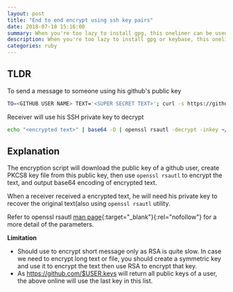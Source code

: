 ```yaml
---
layout: post
title: "End to end encrypt using ssh key pairs"
date: 2018-07-18 15:16:00
summary: When you're too lazy to install gpg, this oneliner can be used to encrypt/decrypt a message with ssh keypair
description: When you're too lazy to install gpg or keybase, this oneliner can be used to encrypt/decrypt a message with ssh keypair
categories: ruby
---
```


## TLDR

To send a message to someone using his github's public key

~~~ bash
TO=<GITHUB USER NAME> TEXT='<SUPER SECRET TEXT>'; curl -s https://github.com/$TO.keys | ssh-keygen -f /dev/stdin  -e -m PKCS8 > $TO.pem.pub; echo $TEXT | openssl rsautl -inkey $TO.pem.pub -encrypt -pubin -ssl | base64 ; rm -f $TO.pem.pub
~~~ 

Receiver will use his SSH private key to decrypt

~~~ bash
echo "<encrypted text>" | base64 -D | openssl rsautl -decrypt -inkey ~/.ssh/id_rsa
~~~ 

## Explanation

The encryption script will download the public key of a github user, create PKCS8 key file from this public key, then use `openssl rsautl` to encrypt the text, and output base64 encoding of encrypted text.

When a receiver received a encrypted text, he will need his private key to recover the original text(also using `openssl rsautl` utility.

Refer to openssl rsautl [man page](https://www.openssl.org/docs/man1.1.0/apps/openssl-rsautl.html){:target="_blank"}{:rel="nofollow"} for a more detail of the parameters.

__Limitation__
- Should use to encrypt short message only as RSA is quite slow. In case we need to encrypt long text or file, you should create a symmetric key and use it to encrypt the text then use RSA to encrypt that key.
- As https://github.com/$USER.keys will return all public keys of a user, the above online will use the last key in this list.
